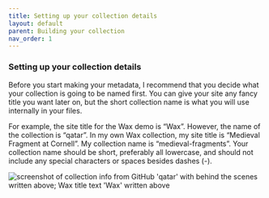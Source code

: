 ```yaml
---
title: Setting up your collection details
layout: default
parent: Building your collection
nav_order: 1
---
```

### **Setting up your collection details**

Before you start making your metadata, I recommend that you decide what your collection is going to be named first. You can give your site any fancy title you want later on, but the short collection name is what you will use internally in your files. 

For example, the site title for the Wax demo is “Wax”. However, the name of the collection is “qatar”. In my own Wax collection, my site title is “Medieval Fragment at Cornell”. My collection name is “medieval-fragments”. Your collection name should be short, preferably all lowercase, and should not include any special characters or spaces besides dashes (-).

<img src="https://kam535.github.io/wax-documentation/images/goog.png" alt="screenshot of collection info from GitHub 'qatar' with behind the scenes written above; Wax title text 'Wax' written above">
